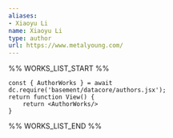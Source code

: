 ```yaml
---
aliases:
- Xiaoyu Li
name: Xiaoyu Li
type: author
url: https://www.metalyoung.com/
---
```



%% WORKS_LIST_START %%

```datacorejsx
const { AuthorWorks } = await dc.require('basement/datacore/authors.jsx');
return function View() {
    return <AuthorWorks/>
}
```
%% WORKS_LIST_END %%